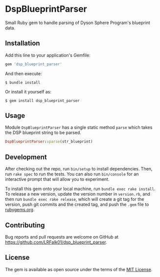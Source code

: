 # DspBlueprintParser

Small Ruby gem to handle parsing of Dyson Sphere Program's blueprint data.

## Installation

Add this line to your application's Gemfile:

```ruby
gem 'dsp_blueprint_parser'
```

And then execute:

    $ bundle install

Or install it yourself as:

    $ gem install dsp_blueprint_parser

## Usage

Module `DspBlueprintParser` has a single static method `parse` which takes the DSP blueprint string to be parsed.

```ruby
DspBlueprintParser::parse(str_blueprint)
```

## Development

After checking out the repo, run `bin/setup` to install dependencies. Then, run `rake spec` to run the tests. You can also run `bin/console` for an interactive prompt that will allow you to experiment.

To install this gem onto your local machine, run `bundle exec rake install`. To release a new version, update the version number in `version.rb`, and then run `bundle exec rake release`, which will create a git tag for the version, push git commits and the created tag, and push the `.gem` file to [rubygems.org](https://rubygems.org).

## Contributing

Bug reports and pull requests are welcome on GitHub at https://github.com/LRFalk01/dsp_blueprint_parser.

## License

The gem is available as open source under the terms of the [MIT License](https://opensource.org/licenses/MIT).
